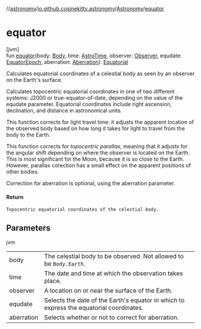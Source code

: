 //[astronomy](../../../index.md)/[io.github.cosinekitty.astronomy](../index.md)/[Astronomy](index.md)/[equator](equator.md)

# equator

[jvm]\
fun [equator](equator.md)(body: [Body](../-body/index.md), time: [AstroTime](../-astro-time/index.md), observer: [Observer](../-observer/index.md), equdate: [EquatorEpoch](../-equator-epoch/index.md), aberration: [Aberration](../-aberration/index.md)): [Equatorial](../-equatorial/index.md)

Calculates equatorial coordinates of a celestial body as seen by an observer on the Earth's surface.

Calculates topocentric equatorial coordinates in one of two different systems: J2000 or true-equator-of-date, depending on the value of the equdate parameter. Equatorial coordinates include right ascension, declination, and distance in astronomical units.

This function corrects for light travel time: it adjusts the apparent location of the observed body based on how long it takes for light to travel from the body to the Earth.

This function corrects for *topocentric parallax*, meaning that it adjusts for the angular shift depending on where the observer is located on the Earth. This is most significant for the Moon, because it is so close to the Earth. However, parallax corection has a small effect on the apparent positions of other bodies.

Correction for aberration is optional, using the aberration parameter.

#### Return

    Topocentric equatorial coordinates of the celestial body.

## Parameters

jvm

| | |
|---|---|
| body | The celestial body to be observed. Not allowed to be `Body.Earth`. |
| time | The date and time at which the observation takes place. |
| observer | A location on or near the surface of the Earth. |
| equdate | Selects the date of the Earth's equator in which to express the equatorial coordinates. |
| aberration | Selects whether or not to correct for aberration. |
